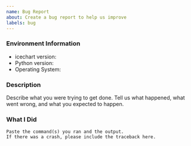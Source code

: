```yaml
---
name: Bug Report
about: Create a bug report to help us improve
labels: bug
---
```


<!-- Please search existing issues to avoid creating duplicates. -->

### Environment Information

-   icechart version:
-   Python version:
-   Operating System:

### Description

Describe what you were trying to get done.
Tell us what happened, what went wrong, and what you expected to happen.

### What I Did

```
Paste the command(s) you ran and the output.
If there was a crash, please include the traceback here.
```
